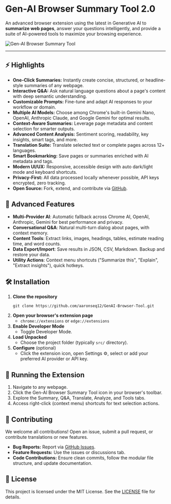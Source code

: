 
# Gen-AI Browser Summary Tool 2.0


An advanced browser extension using the latest in Generative AI to **summarize web pages**, answer your questions intelligently, and provide a suite of AI-powered tools to maximize your browsing experience.

![Gen-AI Browser Summary Tool](https://lh7-rt.googleusercontent.com/docsz/AD_4nXdce6kUCtVt88omNXXj_KLnQ4e_kRqaP9_7t_g1syGMHTZN7DAtMtX6W8dtxL6glEDIQdfqIXUYk11ziVpbLSJ7UJcAOrYZiN_b0yTQWTfAu1mbCprfkmGPlkOfgzb41SUwHhiO?key=8Dv8GI--mbMZKAnasT1cpGvf)

---

## ⚡️ Highlights

- **One-Click Summaries:** Instantly create concise, structured, or headline-style summaries of any webpage.
- **Interactive Q&A:** Ask natural language questions about a page's content with deep semantic understanding.
- **Customizable Prompts:** Fine-tune and adapt AI responses to your workflow or domain.
- **Multiple AI Models:** Choose among Chrome's built-in Gemini Nano, OpenAI, Anthropic Claude, and Google Gemini for optimal results.
- **Context-Aware Summaries:** Leverage page metadata and content selection for smarter outputs.
- **Advanced Content Analysis:** Sentiment scoring, readability, key insights, smart tags, and more.
- **Translation Suite:** Translate selected text or complete pages across 12+ languages.
- **Smart Bookmarking:** Save pages or summaries enriched with AI metadata and tags.
- **Modern UI/UX:** Responsive, accessible design with auto dark/light mode and keyboard shortcuts.
- **Privacy-First:** All data processed locally whenever possible, API keys encrypted, zero tracking.
- **Open Source:** Fork, extend, and contribute via [GitHub](https://github.com/aaronseq12/GenAI-Browser-Tool).

## 🎁 Advanced Features

- **Multi-Provider AI**: Automatic fallback across Chrome AI, OpenAI, Anthropic, Gemini for best performance and privacy.
- **Conversational Q&A**: Natural multi-turn dialog about pages, with context memory.
- **Content Tools**: Extract links, images, headings, tables, estimate reading time, and word counts.
- **Data Export/Import**: Save results in JSON, CSV, Markdown. Backup and restore your data.
- **Utility Actions**: Context menu shortcuts ("Summarize this", "Explain", "Extract insights"), quick hotkeys.

## 🛠️ Installation

1. **Clone the repository**
   ```
   git clone https://github.com/aaronseq12/GenAI-Browser-Tool.git
   ```
2. **Open your browser's extension page**
   - `chrome://extensions` or `edge://extensions`
3. **Enable Developer Mode**
   - Toggle Developer Mode.
4. **Load Unpacked**
   - Choose the project folder (typically `src/` directory).
5. **Configure** (optional)
   - Click the extension icon, open Settings ⚙️, select or add your preferred AI provider or API key.

## 🚦 Running the Extension

1. Navigate to any webpage.
2. Click the Gen-AI Browser Summary Tool icon in your browser's toolbar.
3. Explore the Summary, Q&A, Translate, Analyze, and Tools tabs.
4. Access right-click (context menu) shortcuts for text selection actions.

## 📝 Contributing

We welcome all contributions! Open an issue, submit a pull request, or contribute translations or new features.

- **Bug Reports:** Report via [GitHub Issues](https://github.com/aaronseq12/GenAI-Browser-Tool/issues).
- **Feature Requests:** Use the issues or discussions tab.
- **Code Contributions:** Ensure clean commits, follow the modular file structure, and update documentation.

## 📄 License

This project is licensed under the MIT License. See the [LICENSE](LICENSE) file for details.
